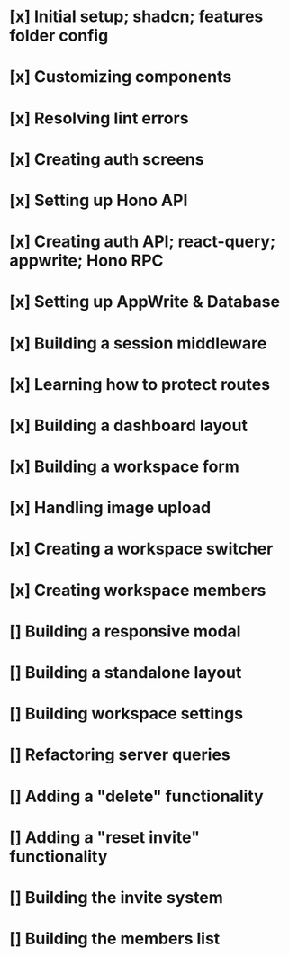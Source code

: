 # [x] Initial setup; shadcn; features folder config
# [x] Customizing components
# [x] Resolving lint errors
# [x] Creating auth screens
# [x] Setting up Hono API
# [x] Creating auth API; react-query; appwrite; Hono RPC
# [x] Setting up AppWrite & Database
# [x] Building a session middleware
# [x] Learning how to protect routes
# [x] Building a dashboard layout
# [x] Building a workspace form
# [x] Handling image upload
# [x] Creating a workspace switcher
# [x] Creating workspace members
# [] Building a responsive modal
# [] Building a standalone layout
# [] Building workspace settings
# [] Refactoring server queries
# [] Adding a "delete" functionality
# [] Adding a "reset invite" functionality
# [] Building the invite system
# [] Building the members list
















